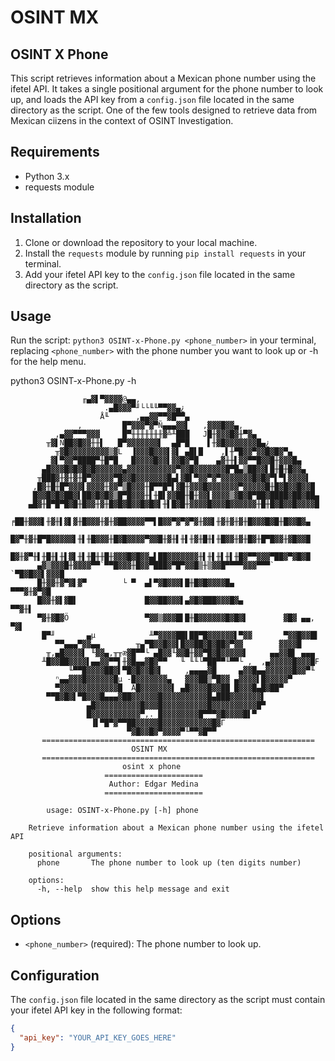 # OSINT MX
## OSINT X Phone

This script retrieves information about a Mexican phone number using the ifetel API. It takes a single positional argument for the phone number to look up, and loads the API key from a `config.json` file located in the same directory as the script. One of the few tools designed to retrieve data from Mexican ciizens in the context of OSINT Investigation.

## Requirements

- Python 3.x
- requests module

## Installation

1. Clone or download the repository to your local machine.
2. Install the `requests` module by running `pip install requests` in your terminal.
3. Add your ifetel API key to the `config.json` file located in the same directory as the script.

## Usage 

Run the script: `python3 OSINT-x-Phone.py <phone_number>` in your terminal, replacing `<phone_number>` with the phone number you want to look up or -h for the help menu.

python3 OSINT-x-Phone.py -h        

					╓▄▓▌▀▓▓▓▓@▄▄,                              
			             .▄█▓▓▓▀╜└└╙╙▀▀▓▓▄¿                            
			            Å╙      ,▄▄▓▓▀▀▓█▀▀▄                           
			       ,         █▀▓▓▓▀▓▀Ñ▄▄▄▓▓▌   ,▓▓▓█▓▓▄,               
			  ,▄▓▓▀▀▀▓▓▓     █▀╫╫╫╫╫╫╫▓╩╨███   J█╫▓▓▓█▓╫▀▓▄            
			╥▓▌Ñ██▓█▓▓╫╫▌   █▀▓▓▓▓▓▓▓▌  ▄█▀█    ▌╫▓█▓▓▓▓▓▓▓█▄¿         
		      ╥▓█▓▓▓▓▓▓▓▓▓▒▓L  ▐▓▓▓█▓▓▓▌▓▌ ▄█▌█    ,▌╫▀█▓▓▀▓▓█▓█▓▀▄        
		     ▓▌▀▓▓▀████▀╫█▀█   █▓▓▓▓█▓▓▌▓▓█▓▀█    ▄▓╫╫▌▓▓▀▀█▓▓█╫▓▓▓█▄      
		   ▄█▓▓▓█▓█▓█▓█▓▓▓▓▓▓▄▓▓▓▓▓▓▓▓▓▓▓▀▓▓█▓▓▓▓▓▓▓█▀█▄▒██▓▓▌█╫█╫█▓▓▄     
		  ╥███▓╫▓╫▓╫█▀▓▓▓▓▓▀█▓▓█▓▓▓▓▓▓▓█▄▌▓█▌▀▓▓▀▓▀▓▓▓▓▓▓▓█▓█▓▀▌▀▌▓▓▓▓▌    
		 ,█▓╫█╫█▀▓▓▓▌▓▓▓▓╫▓▓▀▒█▓▓▓╫█▀▀█▀▌▓█╫▓▓▓█▓▓▓▓▓▓▓▀▓▓▓▓▓█╫█▓█▓▓█▓▓█   
		 █▓▓█▓█▓██▓▌██▓█▓█▓▒█▀█▓▓▓╫▌╫█▌▓▓██╫█╫▓▓▌▓▓▓▓▒▓█▓█▀██▓████▓██▓██▄  
		▄█▓╫█▀█▀█▓█╫█▓▓╫▓╫█▓█▓█▓▓█▓█▓▌╫▌█▓█╫▓▓▓▓█▓▓▓█▓▓▓▓▓▓╫█╫█▓█▓▓█▓▓▓▓█  
	       ╒██╫▓▓▓▌╫▓╫▌▓▌▓╫█▓▓▓╫▓╫▓██▓▓▓▓▀▀▌█▓▓▀▓▀▓▀▓╫▓▓▌╫▓╫▓╫▓╫█▓▓▓█▓█╫█▓▓█▓▄ 
	       █▓▀╫▓╫█▀█▓▓▓▓▓▌╫▌╫█▓▓▓╫█▓█▓▓▓▓▀▓▓█╫▓╫▌╫▌╫▓╫█╫▌╫█▓▓╫▓╫█▓╫█▀█▓▓╫▓█▓▓█ 
	       █▓╫▓▀╫▌╫█╫▌╫▌▓▌╫▌╫█╫╫█╫▓▓▓█▓█▓▓▄▌██▓▓▓▓▓▓▓╫▌╫▌╫▌╫▌╫█▓▀▀▓▓▓▀██▓▀▓█▓█ 
	      ▄▓▒▓▓▓█╫▓▓▓▓▀▀`▀▀█▓▓▓╫█▓▓▀███▓▀█▀▓▓█▒╫▒▓▓█▀▀▀▀▓▓▓▀▀▀`   `▀█▓█▓▓▌▓▓▓█ 
	      █╫▓▓╫▓▀▓▌▓▀        └ ▀  ▄▌▀▓█▓▓▓▌█╫█▓█▓▓▓▓█▄               ▀▀▀▓╫▓▀▓█ 
	      █▓▓╫▓▌▓█▌               █▓▓██▓▓▓▌▄▓█▓███▓▓▓█▓▄                  ▀▀▓╫▌
	      ▀▓╫▓█▓Ö                 ▀▓▓▒▓▓▓█▌█╫█▓▓▓▓▓▓█▓█▓▌        ▓█▓ ▄▄,    ▀▓▌
	       █▀╜       ▄µ            ╨▀▓▓▓▓██▌██▀█▓▓▓▓▓▓▌▀▓▓       ▀▓▓█▓▓█▌      
		      ▀▀▄▄▄▀▓▓▄▄        ╥▄▀█▓▓█▓▓▌█▓▓██▓█▓██▓▀▓▓        ▓▓▓▓█      
		    ╥,▄█▓▓▓▓▌ ╙▓▓▄,╥╥æ▓█▀▀└ ▄█▓▓╙▓▓█╫▓▓▀█▓█▓▓▓▓▓▌     ▄▄▓▓█▌ ▄▄▄   
		   ╨█▓▓██▓▓▓▓▌▄▄▓▓▀▀▌╫▓█▄▄▓█▓▀▀   ╙ ╙╙└▀██▀▀╙▀▀└ ,  ,▄▓▓▓▓▓█▓▓▓█F  
		         ╙▀▀█▓▓▓▓██▓▌▀█▓█▓▓█▓▌     ,▄▄▄▄▓█     ▄▓▓█▄▄▓▓▓▓▓▓█▓▓▀╙   
		      ⁿ▄▄▓▓▓█▓▓▓▓▓▓█µ -█▓▓▓▓▓▓▓▄   ▓▓▓██▒▀█▓▓ ▄▓▓▓▓▌█▓▓▓▓▓▀        
		      ▀▓▓▓▓▓▓▓▓▓▓▓▓▓█  Å█▓▓▓▓▓▓▓▌ ▄█▓▓▓▓█▓▓██ █▓▓▓█▄█▓██▀          
			▀▀█▓█▓▌▀█▓▓▓█▄▄▄▓██▓▓▓▓▓▓█▓▓▓▓▓▓▓▓▓▓█▄███▓▓▓▓▓▓▓▌          
			         ▄█▓▓▓▓▓▓▓▓▓▓█▓▓▓█▓▓▓▓▓▓▓▓▓▓█▓▓▓▓▓▓▓▓▓▓█▀          
			         █▓▓▓▓▓▓▓▓▓▓▓▀,. █▓▓▓▓▓▓▓▓█▀▀▀▓█▓▓▓▓█▌▀            
			          ▐▌▀█▀▓▀▀██▓▓▓▓▓█▓▓▓▓▓▓▓▓▓▓▓█▓Γ                  
			                  ▀▓█▓▓█▓▀▓▓▓▓▀╙▀▀▓█▀▀                     
		   =============================================================   
			                   OSINT MX                                
		   =============================================================   
			                 osint x phone                             
			             ======================                        
			              Author: Edgar Medina                         
			             ======================
				     
            usage: OSINT-x-Phone.py [-h] phone

		Retrieve information about a Mexican phone number using the ifetel API

		positional arguments:
		  phone       The phone number to look up (ten digits number)

		options:
		  -h, --help  show this help message and exit


## Options

- `<phone_number>` (required): The phone number to look up.

## Configuration

The `config.json` file located in the same directory as the script must contain your ifetel API key in the following format:

```json
{
  "api_key": "YOUR_API_KEY_GOES_HERE"
}
